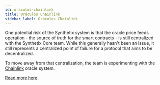 ```yaml
---
id: oraculos-chainlink
title: Oráculos Chainlink
sidebar_label: Oráculos Chainlink
---
```


One potential risk of the Synthetix system is that the oracle price feeds operation - the source of truth for the smart contracts - is still centralized with the Synthetix Core team. While this generally hasn't been an issue, it still represents a centralized point of failure for a protocol that aims to be decentralized.

To move away from that centralization, the team is experimenting with the <a href="https://chain.link/" class="link" target="_blank">Chainlink</a> oracle system. 

<a href="https://github.com/Synthetixio/synthetix/issues/293" class="link" target="_blank">Read more here</a>.
